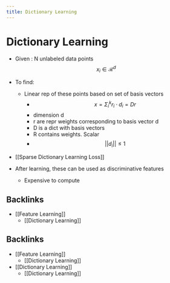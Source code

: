```yaml
---
title: Dictionary Learning
---
```


# Dictionary Learning
- Given : N unlabeled data points $$x_i \in \mathcal{R}^d$$
- To find:
	- Linear rep of these points based on set of basis vectors
		- $$x = \Sigma_i^k r_i \cdot d_i = Dr$$
		- dimension d
		- r are repr weights corresponding to basis vector d
		- D is a dict with basis vectors
		- R contains weights. Scalar
		- $$||d_i|| \leq 1$$
- [[Sparse Dictionary Learning Loss]]

- After learning, these can be used as discriminative features
	- Expensive to compute
## Backlinks
* [[Feature Learning]]
	* [[Dictionary Learning]]

## Backlinks
* [[Feature Learning]]
	* [[Dictionary Learning]]
* [[Dictionary Learning]]
	* [[Dictionary Learning]]

